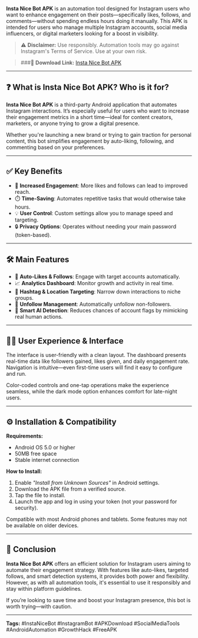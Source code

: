 **Insta Nice Bot APK** is an automation tool designed for Instagram users who want to enhance engagement on their posts—specifically likes, follows, and comments—without spending endless hours doing it manually. This APK is intended for users who manage multiple Instagram accounts, social media influencers, or digital marketers looking for a boost in visibility.

> ⚠️ **Disclaimer:** Use responsibly. Automation tools may go against Instagram's Terms of Service. Use at your own risk.

>###🔗 **Download Link:** [Insta Nice Bot APK](https://apkmodjoy.net/insta-nice/)

---

## ❓ What is Insta Nice Bot APK? Who is it for?

**Insta Nice Bot APK** is a third-party Android application that automates Instagram interactions. It’s especially useful for users who want to increase their engagement metrics in a short time—ideal for content creators, marketers, or anyone trying to grow a digital presence.

Whether you're launching a new brand or trying to gain traction for personal content, this bot simplifies engagement by auto-liking, following, and commenting based on your preferences.

---

## ✅ Key Benefits

* 🌟 **Increased Engagement**: More likes and follows can lead to improved reach.
* ⏱️ **Time-Saving**: Automates repetitive tasks that would otherwise take hours.
* 💡 **User Control**: Custom settings allow you to manage speed and targeting.
* 🔒 **Privacy Options**: Operates without needing your main password (token-based).

---

## 🛠️ Main Features

* 🔁 **Auto-Likes & Follows**: Engage with target accounts automatically.
* 📈 **Analytics Dashboard**: Monitor growth and activity in real time.
* 🎯 **Hashtag & Location Targeting**: Narrow down interactions to niche groups.
* 🚫 **Unfollow Management**: Automatically unfollow non-followers.
* 🧠 **Smart AI Detection**: Reduces chances of account flags by mimicking real human actions.

---

## 🧑‍💻 User Experience & Interface

The interface is user-friendly with a clean layout. The dashboard presents real-time data like followers gained, likes given, and daily engagement rate. Navigation is intuitive—even first-time users will find it easy to configure and run.

Color-coded controls and one-tap operations make the experience seamless, while the dark mode option enhances comfort for late-night users.

---

## ⚙️ Installation & Compatibility

**Requirements:**

* Android OS 5.0 or higher
* 50MB free space
* Stable internet connection

**How to Install:**

1. Enable *"Install from Unknown Sources"* in Android settings.
2. Download the APK file from a verified source.
3. Tap the file to install.
4. Launch the app and log in using your token (not your password for security).

Compatible with most Android phones and tablets. Some features may not be available on older devices.

---

## 🧾 Conclusion

**Insta Nice Bot APK** offers an efficient solution for Instagram users aiming to automate their engagement strategy. With features like auto-likes, targeted follows, and smart detection systems, it provides both power and flexibility. However, as with all automation tools, it's essential to use it responsibly and stay within platform guidelines.

If you’re looking to save time and boost your Instagram presence, this bot is worth trying—with caution.

---

**Tags:**
\#InstaNiceBot #InstagramBot #APKDownload #SocialMediaTools #AndroidAutomation #GrowthHack #FreeAPK
<!--

**Here are some ideas to get you started:**

🙋‍♀️ A short introduction - what is your organization all about?
🌈 Contribution guidelines - how can the community get involved?
👩‍💻 Useful resources - where can the community find your docs? Is there anything else the community should know?
🍿 Fun facts - what does your team eat for breakfast?
🧙 Remember, you can do mighty things with the power of [Markdown](https://docs.github.com/github/writing-on-github/getting-started-with-writing-and-formatting-on-github/basic-writing-and-formatting-syntax)
-->
